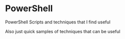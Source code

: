 # PowerShell

PowerShell Scripts and techniques that I find useful

Also just quick samples of techniques that can be useful